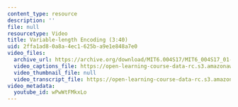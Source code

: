 ```yaml
---
content_type: resource
description: ''
file: null
resourcetype: Video
title: Variable-length Encoding (3:40)
uid: 2ffa1ad8-0a8a-4ec1-625b-a9e1e848a7e0
video_files:
  archive_url: https://archive.org/download/MIT6.004S17/MIT6_004S17_01-02-07_300k.mp4
  video_captions_file: https://open-learning-course-data-rc.s3.amazonaws.com/6-004-computation-structures-spring-2017/3a821b81f0845366ac66d43a24e77e09_wPwWtFMkxLo.vtt
  video_thumbnail_file: null
  video_transcript_file: https://open-learning-course-data-rc.s3.amazonaws.com/6-004-computation-structures-spring-2017/13a1aae555502bb21d8ff28b1e0eae06_wPwWtFMkxLo.pdf
video_metadata:
  youtube_id: wPwWtFMkxLo
---
```

